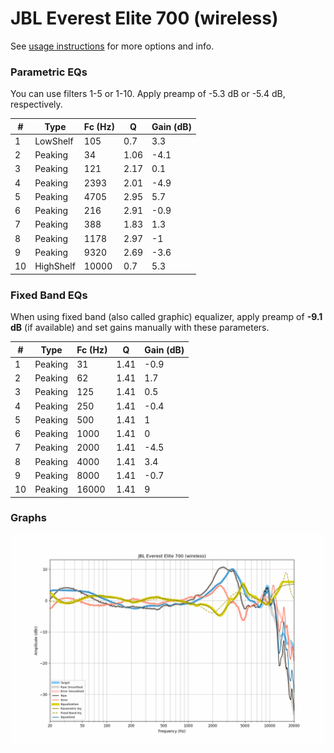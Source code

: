 # JBL Everest Elite 700 (wireless)
See [usage instructions](https://github.com/jaakkopasanen/AutoEq#usage) for more options and info.

### Parametric EQs
You can use filters 1-5 or 1-10. Apply preamp of -5.3 dB or -5.4 dB, respectively.

|   # | Type      |   Fc (Hz) |    Q |   Gain (dB) |
|-----|-----------|-----------|------|-------------|
|   1 | LowShelf  |       105 | 0.7  |         3.3 |
|   2 | Peaking   |        34 | 1.06 |        -4.1 |
|   3 | Peaking   |       121 | 2.17 |         0.1 |
|   4 | Peaking   |      2393 | 2.01 |        -4.9 |
|   5 | Peaking   |      4705 | 2.95 |         5.7 |
|   6 | Peaking   |       216 | 2.91 |        -0.9 |
|   7 | Peaking   |       388 | 1.83 |         1.3 |
|   8 | Peaking   |      1178 | 2.97 |        -1   |
|   9 | Peaking   |      9320 | 2.69 |        -3.6 |
|  10 | HighShelf |     10000 | 0.7  |         5.3 |

### Fixed Band EQs
When using fixed band (also called graphic) equalizer, apply preamp of **-9.1 dB** (if available) and set gains manually with these parameters.

|   # | Type    |   Fc (Hz) |    Q |   Gain (dB) |
|-----|---------|-----------|------|-------------|
|   1 | Peaking |        31 | 1.41 |        -0.9 |
|   2 | Peaking |        62 | 1.41 |         1.7 |
|   3 | Peaking |       125 | 1.41 |         0.5 |
|   4 | Peaking |       250 | 1.41 |        -0.4 |
|   5 | Peaking |       500 | 1.41 |         1   |
|   6 | Peaking |      1000 | 1.41 |         0   |
|   7 | Peaking |      2000 | 1.41 |        -4.5 |
|   8 | Peaking |      4000 | 1.41 |         3.4 |
|   9 | Peaking |      8000 | 1.41 |        -0.7 |
|  10 | Peaking |     16000 | 1.41 |         9   |

### Graphs
![](./JBL%20Everest%20Elite%20700%20(wireless).png)
